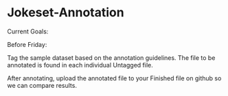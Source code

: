 # Jokeset-Annotation

Current Goals:

Before Friday:

Tag the sample dataset based on the annotation guidelines. The file to be annotated is found in each individual Untagged file. 

After annotating, upload the annotated file to your Finished file on github so we can compare results.
